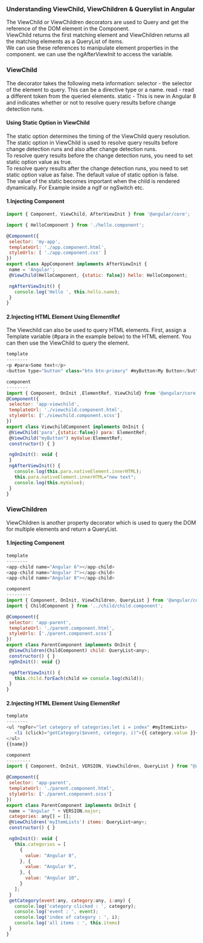 ### Understanding ViewChild, ViewChildren & Querylist in Angular
The ViewChild or ViewChildren decorators are used to Query and get the reference of the DOM element in the Component.                 
ViewChild returns the first matching element and ViewChildren returns all the matching elements as a QueryList of items.             
We can use these references to manipulate element properties in the component.
 we can use the ngAfterViewInit to access the  variable.
### ViewChild

 The decorator takes the following meta information:
 selector - the selector of the element to query. This can be a directive type or a name.
 read - read a different token from the queried elements.
 static - This is new in Angular 8 and indicates whether or not to resolve query results before change detection runs.
 
 
 #### Using Static Option in ViewChild
 The static option determines the timing of the ViewChild query resolution.          
 The static option in ViewChild is used to resolve query results before change detection runs and also after change detection runs.           
 To resolve query results before the change detection runs, you need to set static option value as true.            
 To resolve query results after the change detection runs, you need to set static option value as false. The default value of static option is false.            
 The value of the static becomes important when the child is rendered dynamically. For Example inside a ngIf or ngSwitch etc.              
 
 #### 1.Injecting Component
 ```Javascript
 import { Component, ViewChild, AfterViewInit } from '@angular/core';

import { HelloComponent } from './hello.component';

@Component({
  selector: 'my-app',
  templateUrl: './app.component.html',
  styleUrls: [ './app.component.css' ]
})
export class AppComponent implements AfterViewInit {
  name = 'Angular';
  @ViewChild(HelloComponent, {static: false}) hello: HelloComponent;

  ngAfterViewInit() {
    console.log('Hello ', this.hello.name); 
  }
}
 ```
 

 #### 2.Injecting HTML Element Using ElementRef 
The Viewchild can also be used to query HTML elements.
First, assign a Template variable (#para in the example below) to the HTML element. You can then use the ViewChild to query the element.
 ```Javascript
 template
 --------
<p #para>Some text</p>
<button type="button" class="btn btn-primary" #myButton>My Button</button> 
 
 component
 --------
 import { Component, OnInit ,ElementRef, ViewChild} from '@angular/core';
@Component({
  selector: 'app-viewchild',
  templateUrl: './viewchild.component.html',
  styleUrls: ['./viewchild.component.scss']
})
export class ViewchildComponent implements OnInit {
  @ViewChild('para',{static:false}) para: ElementRef;
  @ViewChild("myButton") myValue:ElementRef; 
  constructor() { }

  ngOnInit(): void {
  }
  ngAfterViewInit() {
    console.log(this.para.nativeElement.innerHTML);
    this.para.nativeElement.innerHTML="new text";
    console.log(this.myValue);  
  }
}
 ```
 
 ### ViewChildren         
ViewChildren is another property decorator which is used to query the DOM for multiple elements and return a QueryList.      
 
  #### 1.Injecting Component
 ```Javascript
 template
 --------
 <app-child name="Angular 6"></app-child>
 <app-child name="Angular 7"></app-child>
 <app-child name="Angular 8"></app-child>

component
---------
import { Component, OnInit, ViewChildren, QueryList } from '@angular/core';
import { ChildComponent } from '../child/child.component';

@Component({
  selector: 'app-parent',
  templateUrl: './parent.component.html',
  styleUrls: ['./parent.component.scss']
})
export class ParentComponent implements OnInit {
  @ViewChildren(ChildComponent) child: QueryList<any>;
  constructor() { }
  ngOnInit(): void {}

  ngAfterViewInit() {
    this.child.forEach(child => console.log(child));
  }
}
```

 #### 2.Injecting HTML Element Using ElementRef 
 ```Javascript
 template
 --------
<ul *ngFor="let category of categories;let i = index" #myItemLists>
    <li (click)="getCategory($event, category, i)">{{ category.value }}</li>
</ul>
{{name}}

component
---------
import { Component, OnInit, VERSION, ViewChildren, QueryList } from "@angular/core";

@Component({
  selector: 'app-parent',
  templateUrl: './parent.component.html',
  styleUrls: ['./parent.component.scss']
})
export class ParentComponent implements OnInit {
  name = "Angular " + VERSION.major;
  categories: any[] = [];
  @ViewChildren('myItemLists') items: QueryList<any>;
  constructor() { }

  ngOnInit(): void {
    this.categories = [
      {
        value: "Angular 8",
      }, {
        value: "Angular 9",
      }, {
        value: "Angular 10",
      }
    ];
  }
  getCategory(event:any, category:any, i:any) {
    console.log('category clicked : ', category);
    console.log('event : ', event);
    console.log('index of category : ', i);
    console.log('all items : ', this.items)
  }
}
```
 
 
